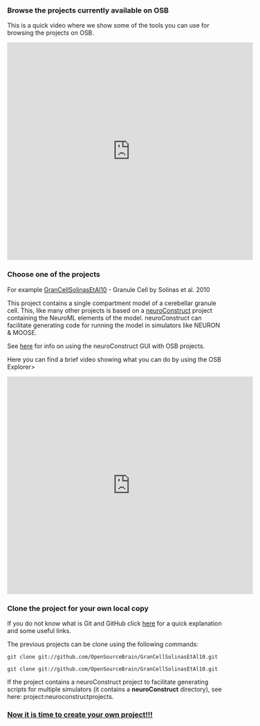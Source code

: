 ### Browse the projects currently available on OSB

This is a quick video where we show some of the tools you can use for browsing the projects on OSB.

<iframe src="http://wl.figshare.com/articles/1112432/embed?show_title=0" width="568" height="502" frameborder="0"></iframe>

### Choose one of the projects

For example [GranCellSolinasEtAl10](/projects/grancellsolinasetal10) - Granule Cell by Solinas et al. 2010

This project contains a single compartment model of a cerebellar granule cell. This, like many other projects is based on a [neuroConstruct](http://www.neuroConstruct.org) project containing the NeuroML elements of the model. neuroConstruct can facilitate generating code for running the model in simulators like NEURON & MOOSE.

See [here](/docs#Using_Neuro_Construct_Based_Projects) for info on using the neuroConstruct GUI with OSB projects.

Here you can find a brief video showing what you can do by using the OSB Explorer>

<iframe src="http://wl.figshare.com/articles/1112447/embed?show_title=0" width="568" height="502" frameborder="0"></iframe>


### Clone the project for your own local copy

If you do not know what is Git and GitHub click [here](/docs/Help/Some_Extra_Information) for a quick explanation and some useful links. 

The previous projects can be clone using the following commands: 

`git clone git://github.com/OpenSourceBrain/GranCellSolinasEtAl10.git`

`git clone git://github.com/OpenSourceBrain/GranCellSolinasEtAl10.git`

If the project contains a neuroConstruct project to facilitate generating scripts for multiple simulators (it contains a **neuroConstruct** directory), see here: project:neuroconstructprojects.

### [Now it is time to create your own project!!!](/docs#Creating_Your_Project)
